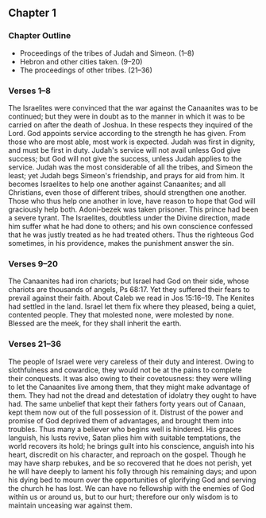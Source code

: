 ## Chapter 1

### Chapter Outline

- Proceedings of the tribes of Judah and Simeon. (1–8)
- Hebron and other cities taken. (9–20)
- The proceedings of other tribes. (21–36)

### Verses 1–8

The Israelites were convinced that the war against the Canaanites was to be continued; but they were in doubt as to the manner in which it was to be carried on after the death of Joshua. In these respects they inquired of the Lord. God appoints service according to the strength he has given. From those who are most able, most work is expected. Judah was first in dignity, and must be first in duty. Judah's service will not avail unless God give success; but God will not give the success, unless Judah applies to the service. Judah was the most considerable of all the tribes, and Simeon the least; yet Judah begs Simeon's friendship, and prays for aid from him. It becomes Israelites to help one another against Canaanites; and all Christians, even those of different tribes, should strengthen one another. Those who thus help one another in love, have reason to hope that God will graciously help both. Adoni-bezek was taken prisoner. This prince had been a severe tyrant. The Israelites, doubtless under the Divine direction, made him suffer what he had done to others; and his own conscience confessed that he was justly treated as he had treated others. Thus the righteous God sometimes, in his providence, makes the punishment answer the sin.

### Verses 9–20

The Canaanites had iron chariots; but Israel had God on their side, whose chariots are thousands of angels, Ps 68:17. Yet they suffered their fears to prevail against their faith. About Caleb we read in Jos 15:16–19. The Kenites had settled in the land. Israel let them fix where they pleased, being a quiet, contented people. They that molested none, were molested by none. Blessed are the meek, for they shall inherit the earth.

### Verses 21–36

The people of Israel were very careless of their duty and interest. Owing to slothfulness and cowardice, they would not be at the pains to complete their conquests. It was also owing to their covetousness: they were willing to let the Canaanites live among them, that they might make advantage of them. They had not the dread and detestation of idolatry they ought to have had. The same unbelief that kept their fathers forty years out of Canaan, kept them now out of the full possession of it. Distrust of the power and promise of God deprived them of advantages, and brought them into troubles. Thus many a believer who begins well is hindered. His graces languish, his lusts revive, Satan plies him with suitable temptations, the world recovers its hold; he brings guilt into his conscience, anguish into his heart, discredit on his character, and reproach on the gospel. Though he may have sharp rebukes, and be so recovered that he does not perish, yet he will have deeply to lament his folly through his remaining days; and upon his dying bed to mourn over the opportunities of glorifying God and serving the church he has lost. We can have no fellowship with the enemies of God within us or around us, but to our hurt; therefore our only wisdom is to maintain unceasing war against them.


